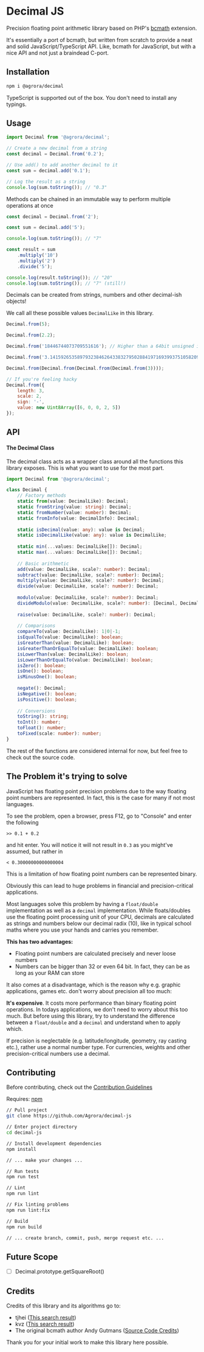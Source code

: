 Decimal JS
==========

Precision floating point arithmetic library based on PHP's [bcmath](https://www.php.net/manual/de/book.bc.php) extension.

It's essentially a port of bcmath, but written from scratch to provide a neat
and solid JavaScript/TypeScript API. Like, bcmath for JavaScript, but with a nice
API and not just a braindead C-port.

Installation
------------

```bash
npm i @agrora/decimal
```

TypeScript is supported out of the box. You don't need to install any typings.

Usage
-----

```javascript
import Decimal from '@agrora/decimal';

// Create a new decimal from a string
const decimal = Decimal.from('0.2');

// Use add() to add another decimal to it
const sum = decimal.add('0.1');

// Log the result as a string
console.log(sum.toString()); // "0.3"
```

Methods can be chained in an immutable way to perform multiple operations at once

```javascript
const decimal = Decimal.from('2');

const sum = decimal.add('5');

console.log(sum.toString()); // "7"

const result = sum
    .multiply('10')
    .multiply('2')
    .divide('5');

console.log(result.toString()); // "20"
console.log(sum.toString()); // "7" (still!)
```

Decimals can be created from strings, numbers and other decimal-ish objects!

We call all these possible values `DecimalLike` in this library.

```javascript
Decimal.from(5);

Decimal.from(2.2);

Decimal.from('18446744073709551616'); // Higher than a 64bit unsigned int!

Decimal.from('3.14159265358979323846264338327950288419716939937510582097494459230781640628620899862803482534211706798214808651328230664709384460955058223172535940812848111745028410270193852110555964462294895493038196442881097566593344612847564823378678316527...');

Decimal.from(Decimal.from(Decimal.from(Decimal.from(3))));

// If you're feeling hacky
Decimal.from({
    length: 3, 
    scale: 2, 
    sign: '-', 
    value: new Uint8Array([6, 0, 0, 2, 5])
});
``` 

API
---

#### The Decimal Class

The decimal class acts as a wrapper class around all the functions this library
exposes. This is what you want to use for the most part.

```typescript
import Decimal from '@agrora/decimal';

class Decimal {
    // Factory methods
    static from(value: DecimalLike): Decimal;
    static fromString(value: string): Decimal;
    static fromNumber(value: number): Decimal;
    static fromInfo(value: DecimalInfo): Decimal;
    
    static isDecimal(value: any): value is Decimal;
    static isDecimalLike(value: any): value is DecimalLike;
    
    static min(...values: DecimalLike[]): Decimal;
    static max(...values: DecimalLike[]): Decimal;
    
    // Basic arithmetic
    add(value: DecimalLike, scale?: number): Decimal;
    subtract(value: DecimalLike, scale?: number): Decimal;
    multiply(value: DecimalLike, scale?: number): Decimal;
    divide(value: DecimalLike, scale?: number): Decimal;
    
    modulo(value: DecimalLike, scale?: number): Decimal;
    divideModulo(value: DecimalLike, scale?: number): [Decimal, Decimal];
    
    raise(value: DecimalLike, scale?: number): Decimal;
    
    // Comparisons
    compareTo(value: DecimalLike): 1|0|-1;
    isEqualTo(value: DecimalLike): boolean;
    isGreaterThan(value: DecimalLike): boolean;
    isGreaterThanOrEqualTo(value: DecimalLike): boolean;
    isLowerThan(value: DecimalLike): boolean;
    isLowerThanOrEqualTo(value: DecimalLike): boolean;
    isZero(): boolean;
    isOne(): boolean;
    isMinusOne(): boolean;
    
    negate(): Decimal;
    isNegative(): boolean;
    isPositive(): boolean;
    
    // Conversions
    toString(): string;
    toInt(): number;
    toFloat(): number;
    toFixed(scale: number): number;
}
```

The rest of the functions are considered internal for now, but feel free
to check out the source code.

The Problem it's trying to solve
--------------------------------

JavaScript has floating point precision problems due to the way floating point
numbers are represented. In fact, this is the case for many if not most languages.

To see the problem, open a browser, press F12, go to "Console" and enter the following

    >> 0.1 + 0.2

and hit enter. You will notice it will not result in `0.3` as you might've assumed,
but rather in

    < 0.30000000000000004
    
This is a limitation of how floating point numbers can be represented binary.

Obviously this can lead to huge problems in financial and precision-critical applications.

Most languages solve this problem by having a `float/double` implementation as well
as a `decimal` implementation. While floats/doubles use the floating point processing
unit of your CPU, decimals are calculated as strings and numbers below our decimal radix (10),
like in typical school maths where you use your hands and carries you remember.

**This has two advantages:**

- Floating point numbers are calculated precisely and never loose numbers
- Numbers can be bigger than 32 or even 64 bit. In fact, they can be as long as your RAM can store

It also comes at a disadvantage, which is the reason why e.g. graphic applications, games etc. 
don't worry about precision all too much:

**It's expensive**. It costs more performance than binary floating point operations. In todays
applications, we don't need to worry about this too much. But before using this library,
try to understand the difference between a `float/double` and a `decimal` and understand when
to apply which.

If precision is neglectable (e.g. latitude/longitude, geometry, ray casting etc.), rather
use a normal number type. For currencies, weights and other precision-critical numbers
use a decimal.

Contributing
------------

Before contributing, check out the [Contribution Guidelines][contribution-guidelines]

Requires: [npm][nodejs-download]

```bash
// Pull project
git clone https://github.com/Agrora/decimal-js

// Enter project directory
cd decimal-js

// Install development dependencies
npm install

// ... make your changes ...

// Run tests
npm run test

// Lint
npm run lint

// Fix linting problems
npm run lint:fix

// Build
npm run build

// ... create branch, commit, push, merge request etc. ...
```

Future Scope
------------

- [ ] Decimal.prototype.getSquareRoot()

Credits
-------

Credits of this library and its algorithms go to:

- tjhei ([This search result](https://github.com/tjhei/numdiff/blob/master/number.c))
- kvz ([This search result](https://raw.githubusercontent.com/kvz/locutus/master/src/php/_helpers/_bc.js))
- The original bcmath author Andy Gutmans ([Source Code Credits](https://github.com/php/php-src/blob/master/ext/bcmath/CREDITS))

Thank you for your initial work to make this library here possible.

[contribution-guidelines]: https://gitlab.agrora.market/OpenSource/decimal-js/blob/master/CONTRIBUTING.md
[nodejs-download]: https://nodejs.org/en/



